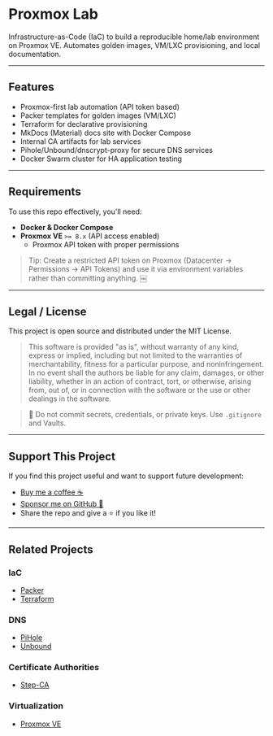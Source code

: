 # Proxmox Lab

Infrastructure-as-Code (IaC) to build a reproducible home/lab environment on Proxmox VE. Automates golden images, VM/LXC provisioning, and local documentation.

---

## Features

- Proxmox-first lab automation (API token based)
- Packer templates for golden images (VM/LXC)
- Terraform for declarative provisioning
- MkDocs (Material) docs site with Docker Compose
- Internal CA artifacts for lab services
- Pihole/Unbound/dnscrypt-proxy for secure DNS services
- Docker Swarm cluster for HA application testing

---

## Requirements

To use this repo effectively, you'll need:

- **Docker & Docker Compose**
- **Proxmox VE** `>= 8.x` (API access enabled)
    - Proxmox API token with proper permissions

> Tip: Create a restricted API token on Proxmox (Datacenter → Permissions → API Tokens) and use it via environment variables rather than committing anything.  ￼

---

## Legal / License

This project is open source and distributed under the MIT License.

> This software is provided "as is", without warranty of any kind, express or implied, including but not limited to the warranties of merchantability, fitness for a particular purpose, and noninfringement. In no event shall the authors be liable for any claim, damages, or other liability, whether in an action of contract, tort, or otherwise, arising from, out of, or in connection with the software or the use or other dealings in the software.

> 🔐 Do not commit secrets, credentials, or private keys. Use `.gitignore` and Vaults.

---

## Support This Project

If you find this project useful and want to support future development:

- [Buy me a coffee ☕](https://buymeacoffee.com/jstauffer)
- [Sponsor me on GitHub 💖](https://github.com/sponsors/jknyght9)
- Share the repo and give a ⭐ if you like it!

---

## Related Projects

### IaC

- [Packer](https://developer.hashicorp.com/packer)
- [Terraform](https://www.terraform.io/)

### DNS

- [PiHole](https://pi-hole.net/)
- [Unbound](https://github.com/NLnetLabs/unbound)

### Certificate Authorities

- [Step-CA](https://smallstep.com/)

### Virtualization

- [Proxmox VE](https://www.proxmox.com/)
